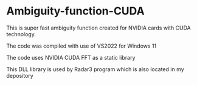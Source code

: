# Ambiguity-function-CUDA
This is  super fast ambiguity function created for NVIDIA cards with CUDA technology.

The code was compiled with use of VS2022 for Windows 11

The code uses NVIDIA CUDA FFT as a static library

This DLL library is used by Radar3 program which is also located in my depository
